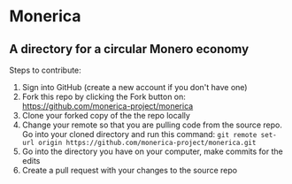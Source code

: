 # Monerica

A directory for a circular Monero economy
--------------

Steps to contribute:

1) Sign into GitHub (create a new account if you don't have one)
2) Fork this repo by clicking the Fork button on: https://github.com/monerica-project/monerica
3) Clone your forked copy of the the repo locally
4) Change your remote so that you are pulling code from the source repo. Go into your cloned directory and run this command: `git remote set-url origin https://github.com/monerica-project/monerica.git`
5) Go into the directory you have on your computer, make commits for the edits
6) Create a pull request with your changes to the source repo